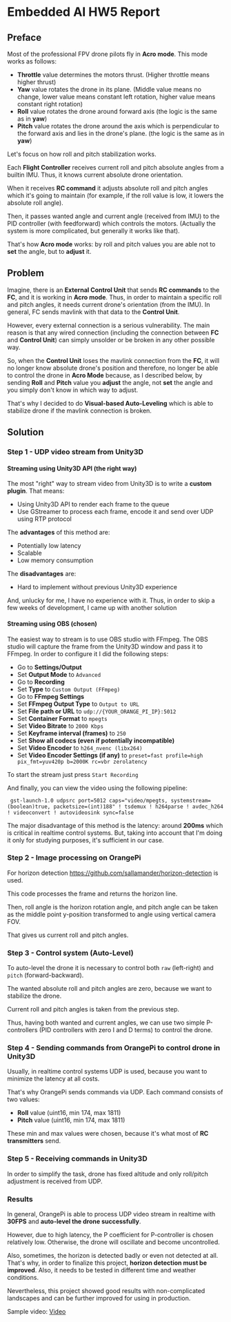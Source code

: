 # Embedded AI HW5 Report

## Preface

Most of the professional FPV drone pilots fly in **Acro mode**. This mode works as follows:

* **Throttle** value determines the motors thrust. (Higher throttle means higher thrust)
* **Yaw** value rotates the drone in its plane. (Middle value means no change, lower value means constant left rotation, higher value means constant right rotation)
* **Roll** value rotates the drone around forward axis (the logic is the same as in **yaw**)
* **Pitch** value rotates the drone around the axis which is perpendicular to the forward axis and lies in the drone's plane. (the logic is the same as in **yaw**)

Let's focus on how roll and pitch stabilization works.

Each **Flight Controller** receives current roll and pitch absolute angles from a builtin IMU. Thus, it knows current absolute drone orientation.

When it receives **RC command** it adjusts absolute roll and pitch angles which it's going to maintain (for example, if the roll value is low, it lowers the absolute roll angle).

Then, it passes wanted angle and current angle (received from IMU) to the PID controller (with feedforward) which controls the motors. (Actually the system is more complicated, but generally it works like that).

That's how **Acro mode** works: by roll and pitch values you are able not to **set** the angle, but to **adjust** it.

## Problem

Imagine, there is an **External Control Unit** that sends **RC commands** to the **FC**, and it is working in **Acro mode**.
Thus, in order to maintain a specific roll and pitch angles, it needs current drone's orientation (from the IMU).
In general, FC sends mavlink with that data to the **Control Unit**.

However, every external connection is a serious vulnerability. The main reason is that any wired connection (including the connection between **FC** and **Control Unit**) can simply unsolder or be broken in any other possible way.

So, when the **Control Unit** loses the mavlink connection from the **FC**, it will no longer know absolute drone's position and therefore, no longer be able to control the drone in **Acro Mode** because, as I described below, by sending **Roll** and **Pitch** value you **adjust** the angle, not **set** the angle and you simply don't know in which way to adjust.

That's why I decided to do **Visual-based Auto-Leveling** which is able to stabilize drone if the mavlink connection is broken.

## Solution

### Step 1 - UDP video stream from Unity3D

#### Streaming using Unity3D API (the right way)

The most "right" way to stream video from Unity3D is to write a **custom plugin**. That means:
* Using Unity3D API to render each frame to the queue
* Use GStreamer to process each frame, encode it and send over UDP using RTP protocol

The **advantages** of this method are:
* Potentially low latency
* Scalable
* Low memory consumption

The **disadvantages** are:
* Hard to implement without previous Unity3D experience

And, unlucky for me, I have no experience with it. Thus, in order to skip a few weeks of development, I came up with another solution

#### Streaming using OBS (chosen)

The easiest way to stream is to use OBS studio with FFmpeg. The OBS studio will capture the frame from the Unity3D window and pass it to FFmpeg. In order to configure it I did the following steps:

* Go to **Settings/Output**
* Set **Output Mode** to `Advanced`
* Go to **Recording**
* Set **Type** to `Custom Output (FFmpeg)`
* Go to **FFmpeg Settings**
* Set **FFmpeg Output Type** to `Output to URL`
* Set **File path or URL** to `udp://{YOUR_ORANGE_PI_IP}:5012`
* Set **Container Format** to `mpegts`
* Set **Video Bitrate** to `2000 Kbps`
* Set **Keyframe interval (frames)** to `250`
* Set **Show all codecs (even if potentially incompatible)**
* Set **Video Encoder** to `h264_nvenc (libx264)`
* Set **Video Encoder Settings (if any)** to `preset=fast profile=high pix_fmt=yuv420p b=2000K rc=vbr zerolatency`

To start the stream just press `Start Recording`

And finally, you can view the video using the following pipeline:
```shell
 gst-launch-1.0 udpsrc port=5012 caps="video/mpegts, systemstream=(boolean)true, packetsize=(int)188" ! tsdemux ! h264parse ! avdec_h264 ! videoconvert ! autovideosink sync=false
```

The major disadvantage of this method is the latency: around **200ms** which is critical in realtime control systems. But, taking into account that I'm doing it only for studying purposes, it's sufficient in our case.

### Step 2 - Image processing on OrangePi

For horizon detection https://github.com/sallamander/horizon-detection is used.

This code processes the frame and returns the horizon line. 

Then, roll angle is the horizon rotation angle, and pitch angle can be taken as the middle point y-position transformed to angle using vertical camera FOV.

That gives us current roll and pitch angles.

### Step 3 - Control system (Auto-Level)

To auto-level the drone it is necessary to control both `raw` (left-right) and `pitch` (forward-backward).

The wanted absolute roll and pitch angles are zero, because we want to stabilize the drone.

Current roll and pitch angles is taken from the previous step.

Thus, having both wanted and current angles, we can use two simple P-controllers (PID controllers with zero I and D terms) to control the drone.

### Step 4 - Sending commands from OrangePi to control drone in Unity3D

Usually, in realtime control systems UDP is used, because you want to minimize the latency at all costs.

That's why OrangePi sends commands via UDP. Each command consists of two values:
* **Roll** value (uint16, min 174, max 1811)
* **Pitch** value (uint16, min 174, max 1811)

These min and max values were chosen, because it's what most of **RC transmitters** send.

### Step 5 - Receiving commands in Unity3D

In order to simplify the task, drone has fixed altitude and only roll/pitch adjustment is received from UDP.

### Results

In general, OrangePi is able to process UDP video stream in realtime with **30FPS** and **auto-level the drone successfully**.

However, due to high latency, the P coefficient for P-controller is chosen relatively low. Otherwise, the drone will oscillate and become uncontrolled.

Also, sometimes, the horizon is detected badly or even not detected at all. That's why, in order to finalize this project, **horizon detection must be improved**. Also, it needs to be tested in different time and weather conditions.

Nevertheless, this project showed good results with non-complicated landscapes and can be further improved for using in production.

Sample video:
[Video](assets/video.mp4)
